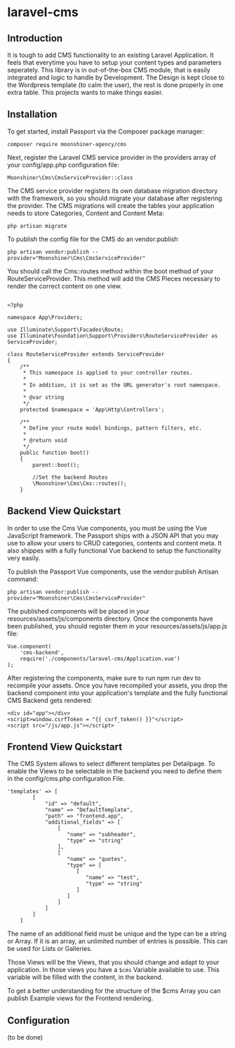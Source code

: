 # laravel-cms

## Introduction

It is tough to add CMS functionality to an existing Laravel Application. It feels that everytime you have to setup your content types and parameters seperately. This library is in out-of-the-box CMS module, that is easily integrated and logic to handle by Development. The Design is kept close to the Wordpress template (to calm the user), the rest is done properly in one extra table. This projects wants to make things easier.

## Installation

To get started, install Passport via the Composer package manager:

`composer require moonshiner-agency/cms`

Next, register the Laravel CMS service provider in the providers array of your config/app.php configuration file:

`Moonshiner\Cms\CmsServiceProvider::class`

The CMS service provider registers its own database migration directory with the framework, so you should migrate your database after registering the provider. The CMS migrations will create the tables your application needs to store Categories, Content and Content Meta:

`php artisan migrate`

To publish the config file for the CMS do an vendor:publish

`php artisan vendor:publish --provider="Moonshiner\Cms\CmsServiceProvider"`

You should call the Cms::routes method within the boot method of your RouteServiceProvider. This method will add the CMS Pieces necessary to render the correct content on one view.

```<?php

<?php

namespace App\Providers;

use Illuminate\Support\Facades\Route;
use Illuminate\Foundation\Support\Providers\RouteServiceProvider as ServiceProvider;

class RouteServiceProvider extends ServiceProvider
{
    /**
     * This namespace is applied to your controller routes.
     *
     * In addition, it is set as the URL generator's root namespace.
     *
     * @var string
     */
    protected $namespace = 'App\Http\Controllers';
    
    /**
     * Define your route model bindings, pattern filters, etc.
     *
     * @return void
     */
    public function boot()
    {
        parent::boot();

        //Set the backend Routes
        \Moonshiner\Cms\Cms::routes();
    }
```

## Backend View Quickstart

In order to use the Cms Vue components, you must be using the Vue JavaScript framework. The Passport ships with a JSON API that you may use to allow your users to CRUD categories, contents and content meta. It also shippes with a fully functional Vue backend to setup the functionality very easily.

To publish the Passport Vue components, use the vendor:publish Artisan command:

`php artisan vendor:publish --provider="Moonshiner\Cms\CmsServiceProvider"`

The published components will be placed in your resources/assets/js/components directory. Once the components have been published, you should register them in your  resources/assets/js/app.js file:

```
Vue.component(
    'cms-backend',
    require('./components/laravel-cms/Application.vue')
);
```

After registering the components, make sure to run npm run dev to recompile your assets. Once you have recompiled your assets, you drop the backend component into your application's template and the fully functional CMS Backend gets rendered:

```
<div id="app"></div>
<script>window.csrfToken = "{{ csrf_token() }}"</script>
<script src="/js/app.js"></script>
```

## Frontend View Quickstart

The CMS System allows to select different templates per Detailpage. To enable the Views to be selectable in the backend you need to define them in the config/cms.php configuration File.

```
'templates' => [
        [  
            "id" => "default",
            "name" => "DefaultTemplate",
            "path" => "frontend.app",
            "additional_fields" => [  
                [  
                   "name" => "subheader",
                   "type" => "string"
                ],
                [  
                   "name" => "quotes",
                   "type" => [  
                      [  
                         "name" => "test",
                         "type" => "string"
                      ]
                   ]
                ]
            ]
        ]
    ]
```

The name of an additional field must be unique and the type can be a string or Array. If it is an array, an unlimited number of entries is possible. This can be used for Lists or Galleries.

Those Views will be the Views, that you should change and adapt to your application. In those views you have a `$cms` Variable available to use. This variable will be filled with the content, in the backend.

To get a better understanding for the structure of the $cms Array you can publish Example views for the Frontend rendering. 

## Configuration

(to be done)
